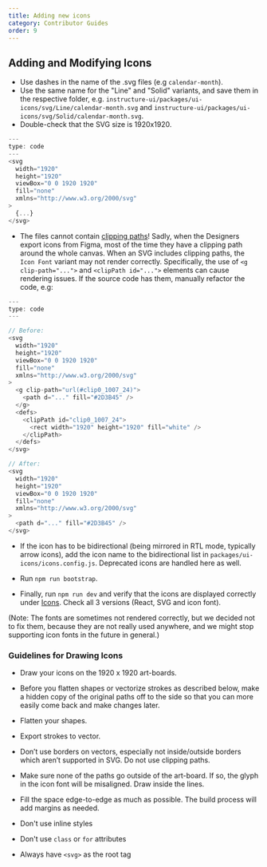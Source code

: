 ```yaml
---
title: Adding new icons
category: Contributor Guides
order: 9
---
```


## Adding and Modifying Icons

- Use dashes in the name of the .svg files (e.g `calendar-month`).
- Use the same name for the "Line" and "Solid" variants, and save them in the respective folder, e.g. `instructure-ui/packages/ui-icons/svg/Line/calendar-month.svg` and `instructure-ui/packages/ui-icons/svg/Solid/calendar-month.svg`.
- Double-check that the SVG size is 1920x1920.

```js
---
type: code
---
<svg
  width="1920"
  height="1920"
  viewBox="0 0 1920 1920"
  fill="none"
  xmlns="http://www.w3.org/2000/svg"
>
  {...}
</svg>
```

- The files cannot contain [clipping paths](https://developer.mozilla.org/en-US/docs/Web/SVG/Element/clipPath)! Sadly, when the Designers export icons from Figma, most of the time they have a clipping path around the whole canvas. When an SVG includes clipping paths, the `Icon Font` variant may not render correctly. Specifically, the use of `<g clip-path="...">` and `<clipPath id="...">` elements can cause rendering issues. If the source code has them, manually refactor the code, e.g:

```js
---
type: code
---

// Before:
<svg
  width="1920"
  height="1920"
  viewBox="0 0 1920 1920"
  fill="none"
  xmlns="http://www.w3.org/2000/svg"
>
  <g clip-path="url(#clip0_1007_24)">
    <path d="..." fill="#2D3B45" />
  </g>
  <defs>
    <clipPath id="clip0_1007_24">
      <rect width="1920" height="1920" fill="white" />
    </clipPath>
  </defs>
</svg>

// After:
<svg
  width="1920"
  height="1920"
  viewBox="0 0 1920 1920"
  fill="none"
  xmlns="http://www.w3.org/2000/svg"
>
  <path d="..." fill="#2D3B45" />
</svg>
```

- If the icon has to be bidirectional (being mirrored in RTL mode, typically arrow icons), add the icon name to the bidirectional list in `packages/ui-icons/icons.config.js`. Deprecated icons are handled here as well.

- Run `npm run bootstrap`.

- Finally, run `npm run dev` and verify that the icons are displayed correctly under [Icons](/#icons). Check all 3 versions (React, SVG and icon font).

(Note: The fonts are sometimes not rendered correctly, but we decided not to fix them, because they are not really used anywhere, and we might stop supporting icon fonts in the future in general.)

### Guidelines for Drawing Icons

- Draw your icons on the 1920 x 1920 art-boards.

- Before you flatten shapes or vectorize strokes as described below, make a hidden copy of the original paths off
  to the side so that you can more easily come back and make changes later.

- Flatten your shapes.

- Export strokes to vector.

- Don’t use borders on vectors, especially not inside/outside borders which aren’t supported in SVG. Do not use clipping paths.

- Make sure none of the paths go outside of the art-board. If so, the glyph in the icon font will be misaligned.
  Draw inside the lines.

- Fill the space edge-to-edge as much as possible. The build process will add margins as needed.

- Don't use inline styles

- Don't use `class` or `for` attributes

- Always have `<svg>` as the root tag

